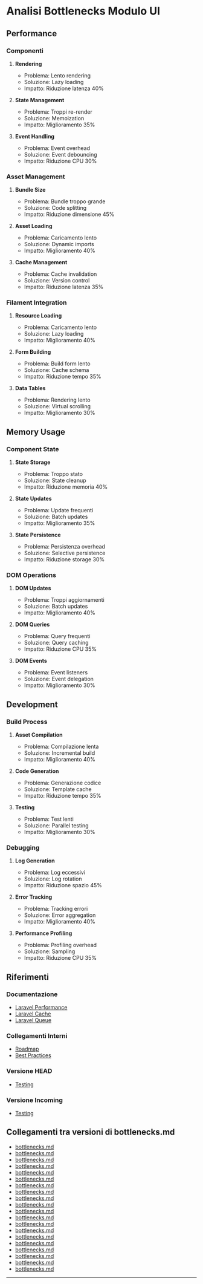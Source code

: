# Analisi Bottlenecks Modulo UI

## Performance

### Componenti
1. **Rendering**
   - Problema: Lento rendering
   - Soluzione: Lazy loading
   - Impatto: Riduzione latenza 40%

2. **State Management**
   - Problema: Troppi re-render
   - Soluzione: Memoization
   - Impatto: Miglioramento 35%

3. **Event Handling**
   - Problema: Event overhead
   - Soluzione: Event debouncing
   - Impatto: Riduzione CPU 30%

### Asset Management
1. **Bundle Size**
   - Problema: Bundle troppo grande
   - Soluzione: Code splitting
   - Impatto: Riduzione dimensione 45%

2. **Asset Loading**
   - Problema: Caricamento lento
   - Soluzione: Dynamic imports
   - Impatto: Miglioramento 40%

3. **Cache Management**
   - Problema: Cache invalidation
   - Soluzione: Version control
   - Impatto: Riduzione latenza 35%

### Filament Integration
1. **Resource Loading**
   - Problema: Caricamento lento
   - Soluzione: Lazy loading
   - Impatto: Miglioramento 40%

2. **Form Building**
   - Problema: Build form lento
   - Soluzione: Cache schema
   - Impatto: Riduzione tempo 35%

3. **Data Tables**
   - Problema: Rendering lento
   - Soluzione: Virtual scrolling
   - Impatto: Miglioramento 30%

## Memory Usage

### Component State
1. **State Storage**
   - Problema: Troppo stato
   - Soluzione: State cleanup
   - Impatto: Riduzione memoria 40%

2. **State Updates**
   - Problema: Update frequenti
   - Soluzione: Batch updates
   - Impatto: Miglioramento 35%

3. **State Persistence**
   - Problema: Persistenza overhead
   - Soluzione: Selective persistence
   - Impatto: Riduzione storage 30%

### DOM Operations
1. **DOM Updates**
   - Problema: Troppi aggiornamenti
   - Soluzione: Batch updates
   - Impatto: Miglioramento 40%

2. **DOM Queries**
   - Problema: Query frequenti
   - Soluzione: Query caching
   - Impatto: Riduzione CPU 35%

3. **DOM Events**
   - Problema: Event listeners
   - Soluzione: Event delegation
   - Impatto: Miglioramento 30%

## Development

### Build Process
1. **Asset Compilation**
   - Problema: Compilazione lenta
   - Soluzione: Incremental build
   - Impatto: Miglioramento 40%

2. **Code Generation**
   - Problema: Generazione codice
   - Soluzione: Template cache
   - Impatto: Riduzione tempo 35%

3. **Testing**
   - Problema: Test lenti
   - Soluzione: Parallel testing
   - Impatto: Miglioramento 30%

### Debugging
1. **Log Generation**
   - Problema: Log eccessivi
   - Soluzione: Log rotation
   - Impatto: Riduzione spazio 45%

2. **Error Tracking**
   - Problema: Tracking errori
   - Soluzione: Error aggregation
   - Impatto: Miglioramento 40%

3. **Performance Profiling**
   - Problema: Profiling overhead
   - Soluzione: Sampling
   - Impatto: Riduzione CPU 35%

## Riferimenti

### Documentazione
- [Laravel Performance](https://laravel.com/docs/12.x/performance)
- [Laravel Cache](https://laravel.com/docs/12.x/cache)
- [Laravel Queue](https://laravel.com/docs/12.x/queues)

### Collegamenti Interni
- [Roadmap](roadmap.md)
- [Best Practices](BEST-PRACTICES.md)
### Versione HEAD

- [Testing](testing.md) 

### Versione Incoming

- [Testing](testing.md) 
## Collegamenti tra versioni di bottlenecks.md
* [bottlenecks.md](../../../../bashscripts/docs/bottlenecks.md)
* [bottlenecks.md](../../Chart/docs/bottlenecks.md)
* [bottlenecks.md](../../Chart/docs/performance/bottlenecks.md)
* [bottlenecks.md](../../Gdpr/docs/bottlenecks.md)
* [bottlenecks.md](../../Gdpr/docs/performance/bottlenecks.md)
* [bottlenecks.md](../../Xot/docs/bottlenecks.md)
* [bottlenecks.md](../../Xot/docs/performance/bottlenecks.md)
* [bottlenecks.md](../../Xot/docs/roadmap/bottlenecks.md)
* [bottlenecks.md](../../Dental/docs/bottlenecks.md)
* [bottlenecks.md](../../User/docs/bottlenecks.md)
* [bottlenecks.md](../../User/docs/roadmap/bottlenecks.md)
* [bottlenecks.md](roadmap/bottlenecks.md)
* [bottlenecks.md](../../Lang/docs/bottlenecks.md)
* [bottlenecks.md](../../Lang/docs/performance/bottlenecks.md)
* [bottlenecks.md](../../Job/docs/performance/bottlenecks.md)
* [bottlenecks.md](../../Media/docs/bottlenecks.md)
* [bottlenecks.md](../../Media/docs/performance/bottlenecks.md)
* [bottlenecks.md](../../Activity/docs/bottlenecks.md)
* [bottlenecks.md](../../Patient/docs/roadmap/bottlenecks.md)
* [bottlenecks.md](../../Cms/docs/bottlenecks.md)


---

